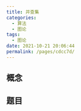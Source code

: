 ```yaml
---
title: 并查集
categories: 
  - 算法
  - 图论
tags: 
  - 图论
date: 2021-10-21 20:06:44
permalink: /pages/cdcc7d/
---
```


## 概念

## 题目